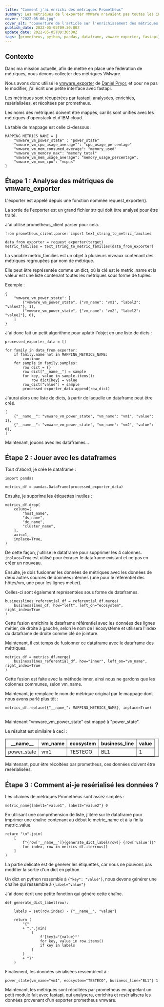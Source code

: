 ```yaml
---
title: "Comment j'ai enrichi des métriques Prometheus"
summary: Les métriques de l'exporter VMWare n'avaient pas toutes les informations que nous voulions. Voici comment je les ai enrichies.
cover: "2022-05-06.jpg"
cover_alt: "couverture de l'article sur l'enrichissement des métriques prometheus"
publish_date: 2022-05-05T09:30:00Z
update_date: 2022-05-05T09:30:00Z
tags: [prometheus, python, pandas, dataframe, vmware exporter, fastapi]
---
```


## Contexte

Dans ma mission actuelle, afin de mettre en place une fédération de métriques, nous devons collecter des métriques VMware.

Nous avons donc utilisé le [vmware_exporter](https://github.com/pryorda/vmware_exporter) de [Daniel Pryor](https://github.com/pryorda), et pour ne pas le modifier, j'ai écrit une petite interface avec fastapi.

Les métriques sont récupérées par fastapi, analysées, enrichies, resérialisées, et récoltées par prometheus.

Les noms des métriques doivent être mappés, car ils sont unifiés avec les métriques d'openstack et d'IBM cloud.

La table de mappage est celle ci-dessous :

<pre>
<code class="language-python rounded-lg">MAPPING_METRICS_NAME = {
    "vmware_vm_power_state" : "power_state"
    "vmware_vm_cpu_usage_average"': "cpu_usage_percentage"
    "vmware_vm_mem_consumed_average": "memory_used"
    "vmware_vm_memory_max": "memory_total"
    "vmware_vm_mem_usage_average": "memory_usage_percentage",
    "vmware_vm_num_cpu": "vcpus"
}</code>
</pre>

## Étape 1 : Analyse des métriques de vmware_exporter

L'exporter est appelé depuis une fonction nommée request_exporter().

La sortie de l'exporter est un grand fichier str qui doit être analysé pour être traité.

J'ai utilisé prometheus_client.parser pour cela.

<pre>
<code class="language-python rounded-lg">from prometheus_client.parser import text_string_to_metric_families

data_from_exporter = request_exporter(target)
metric_families = text_string_to_metric_families(data_from_exporter)</code>
</pre>

La variable metric_families est un objet à plusieurs niveaux contenant des métriques regroupées par nom de métrique.

Elle peut être représentée comme un dict, où la clé est le metric_name et la valeur est une liste contenant toutes les métriques sous forme de tuples.

Exemple :
<pre>
<code class="language-python rounded-lg">{
    "vmware_vm_power_state": [
        ("vmware_vm_power_state", {"vm_name": "vm1", "label2": "value2"}, 1),
        ("vmware_vm_power_state", {"vm_name": "vm2", "label2": "value2"}, 0),
    ]
}</code>
</pre>

J'ai donc fait un petit algorithme pour aplatir l'objet en une liste de dicts :

<pre>
<code class="language-python rounded-lg">processed_exporter_data = []

for family in data_from exporter:
    if family.name not in MAPPING_METRICS_NAME:
        continue
    for sample in family.samples:
        row dict = {}
        row dict["__name__"] = sample
        for key, value in sample.items():
            row dict[key] = value
        row_dict["value"] = sample
        processed exporter_data.append(row_dict)</code>
</pre>

J'aurai alors une liste de dicts, à partir de laquelle un dataframe peut être créé.

<pre>
<code class="language-python rounded-lg">[
    {"__name__": "vmware_vm_power_state", "vm_name": "vm1", "value": 1},
    {"__name__": "vmware_vm_power_state", "vm_name": "vm2", "value": 0},
]</code>
</pre>

Maintenant, jouons avec les dataframes...

## Étape 2 : Jouer avec les dataframes

Tout d'abord, je crée le dataframe :

<pre>
<code class="language-python rounded-lg">import pandas

metrics_df = pandas.DataFrame(processed_exporter_data)</code>
</pre>

Ensuite, je supprime les étiquettes inutiles :

<pre>
<code class="language-python rounded-lg">metrics_df.drop(
    colums=[
        "host_name",
        "ds_name",
        "dc_name",
        "cluster_name",
    ],
    axis=1,
    inplace=True,
)</code>
</pre>

De cette façon, j'utilise le dataframe pour supprimer les 4 colonnes. <code class="language-python rounded-lg">inplace=True</code> est utilisé pour écraser le dataframe existant et ne pas en créer un nouveau.

Ensuite, je dois fusionner les données de métriques avec les données de deux autres sources de données internes (une pour le référentiel des hôtes/vm, une pour les lignes métier).

Celles-ci sont également représentées sous forme de dataframes.

<pre>
<code class="language-python rounded-lg">businesslines_referential_df = referential_df.merge(
    businesslines_df, how="left", left_on="ecosystem", right_index=True
)</code>
</pre>

Cette fusion enrichira le dataframe référentiel avec les données des lignes métier, de droite à gauche, selon le nom de l'écosystème et utilisera l'index du dataframe de droite comme clé de jointure.

Maintenant, il est temps de fusionner ce dataframe avec le dataframe des métriques.

<pre>
<code class="language-python rounded-lg">metrics_df = metrics_df.merge(
    businesslines_referential_df, how="inner", left_on="vm_name", right_index=True
)</code>
</pre>

Cette fusion est faite avec la méthode inner, ainsi nous ne gardons que les colonnes communes, selon vm_name.

Maintenant, je remplace le nom de métrique original par le mappage dont nous avons parlé plus tôt :

<pre>
<code class="language-python rounded-lg">metrics_df.replace({"__name_": MAPPING_METRICS_NAME}, inplace=True)
</code>
</pre>

Maintenant "vmware_vm_power_state" est mappé à "power_state".

Le résultat est similaire à ceci :

<table width="100%" border="1px solid #fff">
    <tr>
        <th>__name__</th>
        <th>vm_name</th>
        <th>ecosystem</th>
        <th>business_line</th>
        <th>value</th>
    </tr>
    <tr>
        <td>power_state</td>
        <td>vm1</td>
        <td>TESTECO</td>
        <td>BL1</td>
        <td>1</td>
    </tr>
</table>

Maintenant, pour être récoltées par prometheus, ces données doivent être resérialisées.

## Étape 3 : Comment ai-je resérialisé les données ?

Les chaînes de métriques Prometheus sont assez simples :

<pre>
<code class="language-python rounded-lg">metric_name{label1="value1", label2="value2"} 0</code>
</pre>

En utilisant une compréhension de liste, j'itère sur le dataframe pour imprimer une chaîne contenant au début le metric_name et à la fin la metric_value.

<pre>
<code class="language-python rounded-lg">return "\n".join(
    [
        f"{row['__name__']}{generate_dict_label(row)} {row['value']}"
        for index, row in metrics df.iterrows()
    ]
)</code>
</pre>

La partie délicate est de générer les étiquettes, car nous ne pouvons pas modifier la sortie d'un dict en python.

Un dict en python ressemble à <code class="language-python rounded-lg">{"key": "value"}</code>, nous devons générer une chaîne qui ressemble à <code class="language-python rounded-lg">{label="value"}</code>

J'ai donc écrit une petite fonction qui génère cette chaîne.

<pre>
<code class="language-python rounded-lg">def generate_dict_label(row):

    labels = set(row.index) - {"__name__", "value"}

    return (
        "{"
        + ",".join(
            [
                f'{key}="{value}"'
                for key, value in row.items()
                if key in labels
            ]
        )
        + "}"
    )</code>
</pre>

Finalement, les données sérialisées ressemblent à :

<pre>
<code class="language-python rounded-lg">power_state{vm_name="vm1", ecosystem="TESTECO", business_line="BL1"} 1</code>
</pre>

Maintenant, les métriques sont récoltées par prometheus en appelant un petit module fait avec fastapi, qui analysera, enrichira et resérialisera les données provenant d'un exporter prometheus vmware.
